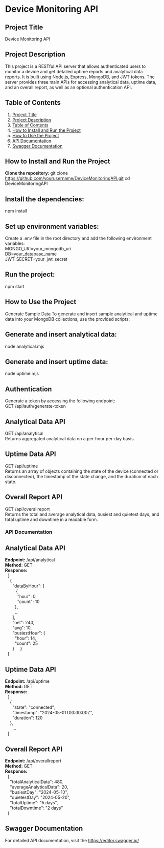 # Device Monitoring API

## Project Title
  Device Monitoring API

## Project Description
  This project is a RESTful API server that allows authenticated users to monitor a device and get detailed uptime reports and analytical data reports. 
  It is built using Node.js, Express, MongoDB, and JWT tokens. The server provides three main APIs for accessing analytical data, uptime data, and an overall report, as well as an optional authentication API.

## Table of Contents
1. [Project Title](#project-title)
2. [Project Description](#project-description)
3. [Table of Contents](#table-of-contents)
4. [How to Install and Run the Project](#how-to-install-and-run-the-project)
5. [How to Use the Project](#how-to-use-the-project)
6. [API Documentation](#api-documentation)
7. [Swagger Documentation](#Swagger-documentation)


## How to Install and Run the Project
 **Clone the repository:** 
  git clone https://github.com/yourusername/DeviceMonitoringAPI.git
  cd DeviceMonitoringAPI

   
## Install the dependencies:
  npm install

## Set up environment variables:
  Create a .env file in the root directory and add the following environment variables:<br>
  MONGO_URI=your_mongodb_uri <br>
  DB=your_database_name <br>
  JWT_SECRET=your_jwt_secret

## Run the project:
  npm start

## How to Use the Project
  Generate Sample Data
  To generate and insert sample analytical and uptime data into your MongoDB collections, use the provided scripts:

## Generate and insert analytical data:
  node analytical.mjs

## Generate and insert uptime data:
  node uptime.mjs

## Authentication

  Generate a token by accessing the following endpoint:<br>
  GET /api/auth/generate-token
  
  ## Analytical Data API
  GET /api/analytical<br>
  Returns aggregated analytical data on a per-hour per-day basis.
  
  ## Uptime Data API
  GET /api/uptime<br>
  Returns an array of objects containing the state of the device (connected or disconnected), the timestamp of the state change, and the duration of each state.
  
  ## Overall Report API
  GET /api/overallreport<br>
  Returns the total and average analytical data, busiest and quietest days, and total uptime and downtime in a readable form.

### API Documentation
## Analytical Data API
  **Endpoint:** /api/analytical<br>
  **Method:** GET<br>
  **Response:**<br>
  &nbsp;&nbsp;[<br>
    &nbsp;&nbsp;&nbsp;&nbsp;{<br>
      &nbsp;&nbsp;&nbsp;&nbsp;&nbsp;&nbsp;"dataByHour": [<br>
       &nbsp;&nbsp;&nbsp;&nbsp;&nbsp;&nbsp;&nbsp;&nbsp; {<br>
         &nbsp;&nbsp;&nbsp;&nbsp;&nbsp;&nbsp;&nbsp;&nbsp;&nbsp;&nbsp;"hour": 0,<br>
          &nbsp;&nbsp;&nbsp;&nbsp;&nbsp;&nbsp;&nbsp;&nbsp;&nbsp;&nbsp;"count": 10<br>
       &nbsp;&nbsp;&nbsp;&nbsp;&nbsp;&nbsp;&nbsp;&nbsp;},<br>
        &nbsp;&nbsp;&nbsp;&nbsp;&nbsp;&nbsp;&nbsp;&nbsp;...<br>
      &nbsp;&nbsp;&nbsp;&nbsp;&nbsp;&nbsp;],<br>
      &nbsp;&nbsp;&nbsp;&nbsp;&nbsp;&nbsp;"net": 240,<br>
      &nbsp;&nbsp;&nbsp;&nbsp;&nbsp;&nbsp;"avg": 10,<br>
      &nbsp;&nbsp;&nbsp;&nbsp;&nbsp;&nbsp;"busiestHour": {<br>
        &nbsp;&nbsp;&nbsp;&nbsp;&nbsp;&nbsp;&nbsp;&nbsp;"hour": 14,<br>
        &nbsp;&nbsp;&nbsp;&nbsp;&nbsp;&nbsp;&nbsp;&nbsp;"count": 25<br>
      &nbsp;&nbsp;&nbsp;&nbsp;&nbsp;&nbsp;}
    &nbsp;&nbsp;&nbsp;&nbsp;}<br>
 &nbsp;&nbsp;]<br>

## Uptime Data API
  **Endpoint:** /api/uptime<br>
  **Method:** GET<br>
  **Response:**<br>
  &nbsp;&nbsp;[<br>
    &nbsp;&nbsp;&nbsp;&nbsp;{<br>
      &nbsp;&nbsp;&nbsp;&nbsp;&nbsp;&nbsp;"state": "connected",<br>
      &nbsp;&nbsp;&nbsp;&nbsp;&nbsp;&nbsp;"timestamp": "2024-05-01T00:00:00Z",<br>
      &nbsp;&nbsp;&nbsp;&nbsp;&nbsp;&nbsp;"duration": 120<br>
    &nbsp;&nbsp;&nbsp;&nbsp;},<br>
    &nbsp;&nbsp;&nbsp;&nbsp;&nbsp;&nbsp;...<br>
  &nbsp;&nbsp;]<br>

## Overall Report API
  **Endpoint:** /api/overallreport<br>
  **Method:** GET<br>
  **Response:**<br>
  &nbsp;&nbsp;{<br>
    &nbsp;&nbsp;&nbsp;&nbsp;"totalAnalyticalData": 480,<br>
    &nbsp;&nbsp;&nbsp;&nbsp;"averageAnalyticalData": 20,<br>
    &nbsp;&nbsp;&nbsp;&nbsp;"busiestDay": "2024-05-10",<br>
    &nbsp;&nbsp;&nbsp;&nbsp;"quietestDay": "2024-05-20",<br>
    &nbsp;&nbsp;&nbsp;&nbsp;"totalUptime": "5 days",<br>
    &nbsp;&nbsp;&nbsp;&nbsp;"totalDowntime": "2 days"<br>
  &nbsp;&nbsp;}<br>

## Swagger Documentation
  For detailed API documentation, visit the https://editor.swagger.io/

